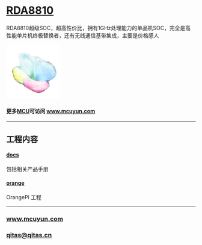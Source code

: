 ﻿# [RDA8810](https://github.com/mcuyun/RDA8810) 

RDA8810超级SOC，超高性价比，拥有1GHz处理能力的单品机SOC，完全是高性能单片机终极替换者，还有无线通信基带集成，主要是价格感人

[![sites](mcuyun/mcuyun.png)](http://www.mcuyun.com)

#### 更多[MCU](https://github.com/mcuyun/whyme)可访问 www.mcuyun.com

---

## 工程内容

#### [docs](docs/README.md)

包括相关产品手册

#### [orange](https://github.com/orangepi-xunlong/OrangePi_Build)

OrangePi 工程



---

###  www.mcuyun.com   
###  qitas@qitas.cn

